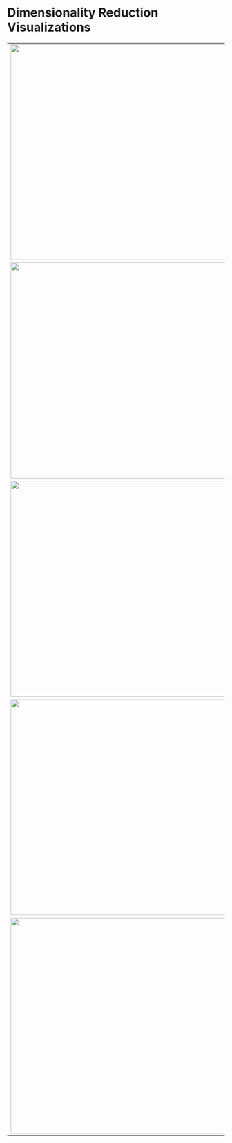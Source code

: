 # Dimensionality Reduction Visualizations

<!--
|                                                          |                                                      |
| -------------------------------------------------------- | ---------------------------------------------------- |
| ![](pacmap--sample0.5.png)                               | ![](pacmap-i_simple_group_age_mean-sample0.5.png)    |
| ![](pacmap-i_simple_group_age_ranges_mean-sample0.5.png) | ![](pacmap-i_simple_group_gender_mean-sample0.5.png) |
| ![](pacmap-i_simple_group_patient_mean-sample0.5.png)    | ![](pacmap-i_simple_mean-sample0.5.png)              |
| ![](pacmap-i_simple_mean-sample1.0.png)                  | ![](pacmap-i_simple_most_frequent-sample0.5.png)     |
| ![](tsne-i_simple_mean-sample0.5.png)                    |                                                      |
-->

<table>
    <tr>
        <td>
            <img src="pacmap--sample0.5.png" width=500px>
        </td>
        <td>
            <img src="pacmap-i_simple_group_age_mean-sample0.5.png" width=500px>
        </td>
    </tr>
    <tr>
        <td>
            <img src="pacmap-i_simple_group_age_ranges_mean-sample0.5.png" width=500px>
        </td>
        <td>
            <img src="pacmap-i_simple_group_gender_mean-sample0.5.png" width=500px>
        <td>
    </tr>
    <tr>
        <td>
            <img src="pacmap-i_simple_group_patient_mean-sample0.5.png" width=500px>
        </td>
        <td>
            <img src="pacmap-i_simple_mean-sample0.5.png" width=500px>
        </td>
    </tr>
    <tr>
        <td>
            <img src="pacmap-i_simple_mean-sample1.0.png" width=500px>
        </td>
        <td>
            <img src="pacmap-i_simple_most_frequent-sample0.5.png" width=500px>
        </td>
    </tr>
    <tr>
        <td>
            <img src="tsne-i_simple_mean-sample0.5.png" width=500px>
        </td>
    </tr>
</table>
